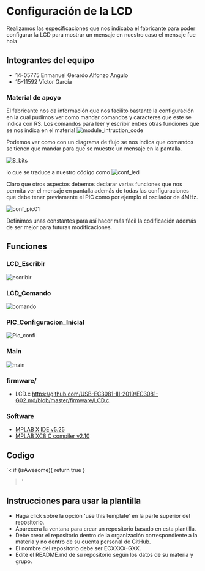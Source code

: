 # Configuración de la LCD
Realizamos las especificaciones que nos indicaba el fabricante para poder configurar la LCD para mostrar un mensaje en nuestro caso el mensaje fue hola 
## Integrantes del equipo
* 14-05775 Enmanuel Gerardo Alfonzo Angulo
* 15-11592 Víctor García 

### Material de apoyo 
El fabricante nos da información que nos facilito bastante la configuración en la cual pudimos ver como mandar comandos y caracteres que este se indica con RS. Los comandos para leer y escribir entres otras funciones que se nos indica en el material 
![module_intruction_code](https://user-images.githubusercontent.com/53823068/65625784-81f84580-df9a-11e9-871c-b023b27f67d4.png)


Podemos ver como con un diagrama de flujo se nos indica que comandos se tienen que mandar para que se muestre un mensaje en la pantalla.


![8_bits](https://user-images.githubusercontent.com/53823068/65627389-46ab4600-df9d-11e9-93ff-264ee9e60d3e.png)


lo que se traduce a nuestro código como 
![conf_led](https://user-images.githubusercontent.com/53823068/65627992-86266200-df9e-11e9-8984-8e183ad6bd58.png)

Claro que otros aspectos debemos declarar varias funciones que nos permita ver el mensaje en pantalla además de todas las configuraciones que debe tener previamente el PIC como por ejemplo el oscilador de 4MHz.

![conf_pic01](https://user-images.githubusercontent.com/53823068/65629167-e28a8100-dfa0-11e9-9faa-93c128217bac.png)

Definimos unas constantes para así hacer más fácil la codificación además de ser mejor para futuras modificaciones.
## Funciones 
### LCD_Escribir
![escribir](https://user-images.githubusercontent.com/53823068/65629603-a146a100-dfa1-11e9-8b60-ce76c3d261f8.png)

### LCD_Comando
![comando](https://user-images.githubusercontent.com/53823068/65629775-03070b00-dfa2-11e9-9668-5b03e24efb8b.png)

### PIC_Configuracion_Inicial
![Pic_confi](https://user-images.githubusercontent.com/53823068/65629923-609b5780-dfa2-11e9-8166-88569f7a0c25.png)
### Main
![main](https://user-images.githubusercontent.com/53823068/65630142-cdaeed00-dfa2-11e9-951e-405b27dbfa0f.png)
### firmware/
* LCD.c https://github.com/USB-EC3081-III-2019/EC3081-G02.md/blob/master/firmware/LCD.c


### Software 
* [MPLAB X IDE v5.25](https://www.microchip.com/mplab/mplab-x-ide)
* [MPLAB XC8 C compiler v2.10](https://www.microchip.com/mplab/compilers)

## Codigo

`< if (isAwesome){
      return true
    }
>`

## Instrucciones para usar la plantilla
* Haga click sobre la opción 'use this template' en la parte superior del repositorio.
* Aparecera la ventana para crear un repositorio basado en esta plantilla.
* Debe crear el repositorio dentro de la organización correspondiente a la materia y no dentro de su cuenta personal de GitHub.
* El nombre del repositorio debe ser ECXXXX-GXX.
* Edite el README.md de su repositorio según los datos de su materia y grupo.
